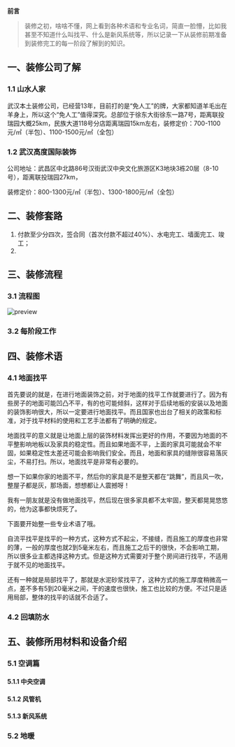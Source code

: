 **前言**
> 装修之初，啥啥不懂，网上看到各种术语和专业名词，简直一脸懵，比如我甚至不知道什么叫找平、什么是新风系统等，所以记录一下从装修前期准备到装修完工的每一阶段了解到的知识。

## 一、装修公司了解

### 1.1 山水人家

武汉本土装修公司，已经营13年，目前打的是“免人工”的牌，大家都知道羊毛出在羊身上，所以这个“免人工”值得深究。总部位于徐东大街徐东一路7号，距离联投瑞园大概25km，民族大道118号分店距离瑞园15km左右，装修定价：700-1100元/㎡（半包）、1100-1500元/㎡（全包）

### 1.2 **武汉高度国际装饰**

公司地址：武昌区中北路86号汉街武汉中央文化旅游区K3地块3栋20层（8-10号），距离联投瑞园27km，

装修定价：800-1300元/㎡（半包）、1300-1800元/㎡（全包）

## 二、装修套路

1. 付款至少分四次，签合同（首次付款不超过40%）、水电完工、墙面完工、竣工；
2. 

## 三、装修流程

### 3.1 流程图

![preview](https://pic1.zhimg.com/v2-02716a5855016a8a229257cda75d708d_r.jpg?source=1940ef5c)

### 3.2 每阶段工作



## 四、装修术语

### 4.1 地面找平

首先要说的就是，在进行地面装饰之前，对于地面的找平工作就要进行了。因为有些房子的地面可能凹凸不平，有的也可能倾斜，这样对于后续地板的安装以及地面的装饰影响很大，所以一定要进行地面找平。而且国家也出台了相关的政策和标准，对于找平材料的使用和工艺手法都有了明确的规定。

地面找平的意义就是让地面上层的装饰材料发挥出更好的作用，不要因为地面的不平整影响地板以及家具的稳定性。而且如果地面不平，上面的家具可能就会不牢固，如果稳定性太差还可能会影响我们安全。而且，地面和家具的缝隙很容易落灰尘，不易打扫。所以，地面找平是非常有必要的。

想一下如果你家的地面不平，然后你的家具是不是整天都在“跳舞”，而且风一吹，整屋子都是灰，那场面，想想都让人震撼呀！

我有一朋友就是没有做地面找平，然后现在很多家具都不太牢固，整天都晃晃悠悠的，他为这事都快烦死了。

下面要开始整一些专业术语了哦。

自流平找平是找平的一种方式，这种方式不起尘，不接缝，而且施工的厚度也非常的薄，一般的厚度也就2到5毫米左右，而且施工之后干的很快，不会影响工期，所以很多业主都选择这种方式。但是这种方式需要对于整个房间进行找平，不适用于就不见的地面找平。

还有一种就是局部找平了，那就是水泥砂浆找平了，这种方式的施工厚度稍微高一点，差不多有5到20毫米之间，干的速度也很快，施工也比较的方便。不过只是适用局部，整体的找平的话就不合适了。

### 4.2 回填防水



## 五、装修所用材料和设备介绍



### 5.1 空调篇



#### 5.1.1 中央空调

#### 5.1.2 风管机

#### 5.1.3 新风系统



### 5.2 地暖


